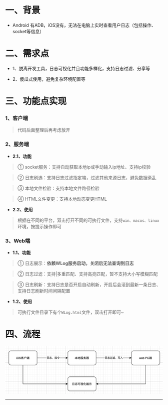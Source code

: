 # 一、背景

- Android 有ADB，iOS没有，无法在电脑上实时查看用户日志（包括操作、socket等信息）




# 二、需求点

- 1、脱离开发工具，日志可视化并且功能多样化，支持日志过滤、分享等


- 2、傻瓜式使用，避免复杂环境配置等




# 三、功能点实现

### 1、客户端

> 代码后面整理后再考虑放开

### 2、服务端
- **2.1、功能**

> ① socket服务：支持自动获取本地ip或手动输入ip地址、支持ip校验

> ② 日志刷选：支持日志过滤指定端，过滤其他来源日志，避免数据紊乱

> ③ 本地文件检验：支持本地文件路径检验

> ④ HTML文件变更：支持本地动态变更HTML




- **2.2、使用**

> 根据在不同的平台，双击打开不同的可执行文件，支持`win、macos、linux`环境，按提示操作即可


### 3、Web端
- **1.1、功能**

> ① 日志展示：**依赖WLog服务启动，关闭后无法查询到日志**

> ② 日志过滤：支持|多重匹配、支持高亮匹配，暂不支持大小写模糊匹配

> ③ 日志刷新：支持日志是否开启自动刷新，开启后会滚到最新一条日志、支持日志刷新时间间隔配置




- **1.2、使用**

> 可执行文件目录下有个`WLog.html`文件，双击打开即可~

# 四、流程


![流程图](https://github.com/gitkong/WLog/blob/main/wlog_flow.png?raw=true)




---






